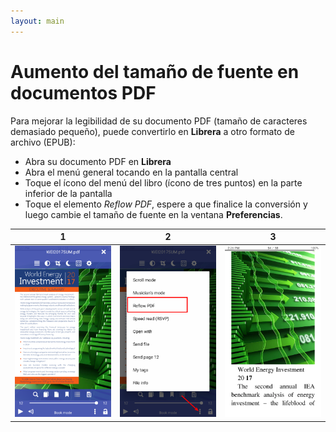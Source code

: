 ```yaml
---
layout: main
---
```


# Aumento del tamaño de fuente en documentos PDF

Para mejorar la legibilidad de su documento PDF (tamaño de caracteres demasiado pequeño), puede convertirlo en **Librera** a otro formato de archivo (EPUB):
* Abra su documento PDF en **Librera**
* Abra el menú general tocando en la pantalla central
* Toque el ícono del menú del libro (ícono de tres puntos) en la parte inferior de la pantalla
* Toque el elemento _Reflow PDF_, espere a que finalice la conversión y luego cambie el tamaño de fuente en la ventana **Preferencias**.

|1|2|3|
|-|-|-|
|![](1.png)|![](2.png)|![](3.png)|
